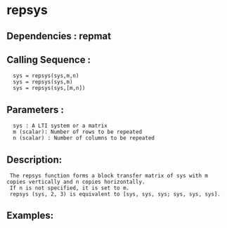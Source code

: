# repsys
## Dependencies : repmat
## Calling Sequence :
      sys = repsys(sys,m,n)
      sys = repsys(sys,m)
      sys = repsys(sys,[m,n])
## Parameters :
      sys : A LTI system or a matrix
      m (scalar): Number of rows to be repeated
      n (scalar) : Number of columns to be repeated
## Description:
     The repsys function forms a block transfer matrix of sys with m copies vertically and n copies horizontally. 
     If n is not specified, it is set to m. 
     repsys (sys, 2, 3) is equivalent to [sys, sys, sys; sys, sys, sys].
## Examples:
